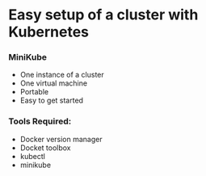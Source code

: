 # Easy setup of a cluster with Kubernetes

### MiniKube
* One instance of a cluster
* One virtual machine
* Portable
* Easy to get started

### Tools Required:
* Docker version manager
* Docket toolbox
* kubectl
* minikube 


